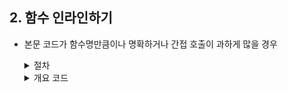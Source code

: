 ## 2. 함수 인라인하기

- 본문 코드가 함수명만큼이나 명확하거나 간접 호출이 과하게 많을 경우

    <details>
    <summary>절차</summary>

    1. 서브 클래스에서 오버라이딩된 메서드인지 체크<br />
    - 오버라이딩된 메서드는 인라인 금지<br />
    2. 모든 호출문을 (점진적으로) 인라인으로 교체<br />

    </details>

    <details>
    <summary>개요 코드</summary>

    ```javascript
    // :(
    const isLastStep = (step) => step === "4";

    const showExitAlert = () => {
        const exitAlertCode = isLastStep(step)
            ? SME_ALERT_CODE.EXIT.SAVE
            : SME_ALERT_CODE.EXIT.NOT_SAVE;
        showAlert(exitAlertCode);
    };

    // :)
    const showExitAlert = () => {
      const exitAlertCode =
          step === "4" ? SME_ALERT_CODE.EXIT.SAVE : SME_ALERT_CODE.EXIT.NOT_SAVE;
      showAlert(exitAlertCode);
    };
    ```

    </details>